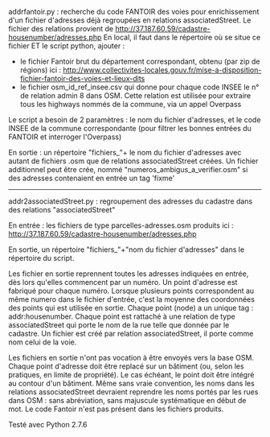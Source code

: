 addrfantoir.py : recherche du code FANTOIR des voies pour enrichissement d'un fichier d'adresses déjà regroupées en relations associatedStreet.
Le fichier des relations provient de http://37.187.60.59/cadastre-housenumber/adresses.php
En local, il faut dans le répertoire où se situe ce fichier ET le script python, ajouter :
- le fichier Fantoir brut du département correspondant, obtenu (par zip de régions) ici :
http://www.collectivites-locales.gouv.fr/mise-a-disposition-fichier-fantoir-des-voies-et-lieux-dits
- le fichier osm_id_ref_insee.csv qui donne pour chaque code INSEE le n° de relation admin 8 dans OSM. Cette relation est utilisée pour extraire tous les highways nommés de la commune, via un appel Overpass

Le script a besoin de 2 paramètres : le nom du fichier d'adresses, et le code INSEE de la commune correspondante (pour filtrer les bonnes entrées du FANTOIR et interroger l'Overpass)

En sortie : un répertoire "fichiers_"+ le nom du fichier d'adresses avec autant de fichiers .osm que de relations associatedStreet créées. Un fichier additionnel peut être crée, nommé "numeros_ambigus_a_verifier.osm" si des adresses contenaient en entrée un tag 'fixme'

******************************************

addr2associatedStreet.py : regroupement des adresses du cadastre dans des relations "associatedStreet"

En entrée : les fichiers de type parcelles-adresses.osm produits ici : http://37.187.60.59/cadastre-housenumber/adresses.php

En sortie, un répertoire "fichiers_"+"nom du fichier d'adresses" dans le répertoire du script.

Les fichier en sortie reprennent toutes les adresses indiquées en entrée, dès lors qu'elles commencent par un numéro. Un point d'adresse est fabriqué pour chaque numéro. Lorsque plusieurs points correspondent au même numero dans le fichier d'entrée, c'est la moyenne des coordonnées des points qui est utilisée en sortie.
Chaque point (node) a un unique tag : addr:housenumber.
Chaque point est rattaché à une relation de type associatedStreet qui porte le nom de la rue telle que donnée par le cadastre.
Un fichier est créé par relation associatedStreet, il porte comme nom celui de la voie.

Les fichiers en sortie n'ont pas vocation à être envoyés vers la base OSM. Chaque point d'adresse doit être replacé sur un bâtiment (ou, selon les pratiques, en limite de propriété). Le cas échéant, le point doit être intégré au contour d'un bâtiment. Même sans vraie convention, les noms dans les relations associatedStreet devraient reprendre les noms portés par les rues dans OSM : sans abréviation, sans majuscule systématique en début de mot. Le code Fantoir n'est pas présent dans les fichiers produits.

Testé avec Python 2.7.6
